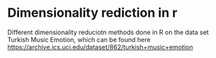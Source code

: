 # Dimensionality rediction in r

Different dimensionality reduciotn methods done in R on the data set Turkish Music Emotion, which can be found here https://archive.ics.uci.edu/dataset/862/turkish+music+emotion

